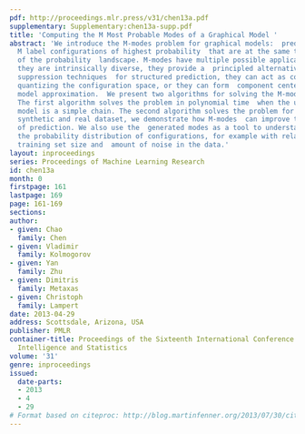 ```yaml
---
pdf: http://proceedings.mlr.press/v31/chen13a.pdf
supplementary: Supplementary:chen13a-supp.pdf
title: 'Computing the M Most Probable Modes of a Graphical Model '
abstract: 'We introduce the M-modes problem for graphical models:  predicting the
  M label configurations of highest probability  that are at the same time local maxima
  of the probability  landscape. M-modes have multiple possible applications:  because
  they are intrinsically diverse, they provide a  principled alternative to non-maximum
  suppression techniques  for structured prediction, they can act as codebook vectors  for
  quantizing the configuration space, or they can form  component centers for mixture
  model approximation.  We present two algorithms for solving the M-modes problem.
  The first algorithm solves the problem in polynomial time  when the underlying graphical
  model is a simple chain. The second algorithm solves the problem for junction chains.   In
  synthetic and real dataset, we demonstrate how M-modes  can improve the performance
  of prediction. We also use the  generated modes as a tool to understand the topography  of
  the probability distribution of configurations, for example with relation to the
  training set size and  amount of noise in the data.'
layout: inproceedings
series: Proceedings of Machine Learning Research
id: chen13a
month: 0
firstpage: 161
lastpage: 169
page: 161-169
sections: 
author:
- given: Chao
  family: Chen
- given: Vladimir
  family: Kolmogorov
- given: Yan
  family: Zhu
- given: Dimitris
  family: Metaxas
- given: Christoph
  family: Lampert
date: 2013-04-29
address: Scottsdale, Arizona, USA
publisher: PMLR
container-title: Proceedings of the Sixteenth International Conference on Artificial
  Intelligence and Statistics
volume: '31'
genre: inproceedings
issued:
  date-parts:
  - 2013
  - 4
  - 29
# Format based on citeproc: http://blog.martinfenner.org/2013/07/30/citeproc-yaml-for-bibliographies/
---
```

